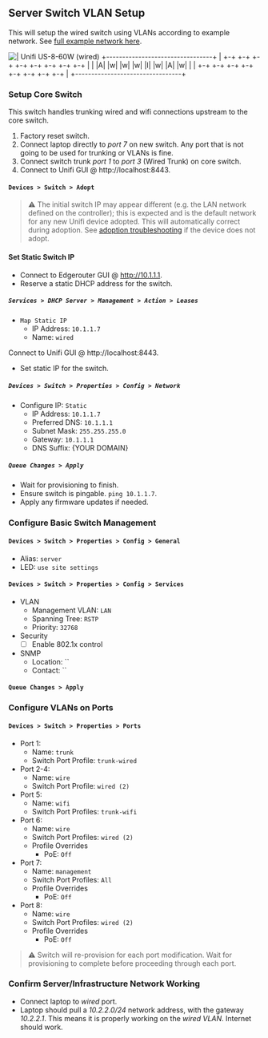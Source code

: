 Server Switch VLAN Setup
------------------------
This will setup the wired switch using VLANs according to example network. See
[full example network here][so].

![
   |    Unifi US-8-60W (wired)
+---------------------------------+
| +-+ +-+ +-+ +-+ +-+ +-+ +-+ +-+ |
| |A| |w| |w| |w| |I| |w| |A| |w| |
| +-+ +-+ +-+ +-+ +-+ +-+ +-+ +-+ |
+---------------------------------+
](wired-switch.png)

### Setup Core Switch
This switch handles trunking wired and wifi connections upstream to the core
switch.

1. Factory reset switch.
1. Connect laptop directly to _port 7_ on new switch. Any port that is not going
   to be used for trunking or VLANs is fine.
1. Connect switch trunk _port 1_ to _port 3_ (Wired Trunk) on core switch.
1. Connect to Unifi GUI @ http://localhost:8443.

#### `Devices > Switch > Adopt`
> :warning:
> The initial switch IP may appear different (e.g. the LAN network defined on
> the controller); this is expected and is the default network for any new
> Unifi device adopted. This will automatically correct during adoption. See
> [adoption troubleshooting][xc] if the device does not adopt.

#### Set Static Switch IP
* Connect to Edgerouter GUI @ http://10.1.1.1.
* Reserve a static DHCP address for the switch.

##### `Services > DHCP Server > Management > Action > Leases`
* `Map Static IP`
  * IP Address: `10.1.1.7`
  * Name: `wired`

Connect to Unifi GUI @ http://localhost:8443.
* Set static IP for the switch.

##### `Devices > Switch > Properties > Config > Network`
* Configure IP: `Static`
  * IP Address: `10.1.1.7`
  * Preferred DNS: `10.1.1.1`
  * Subnet Mask: `255.255.255.0`
  * Gateway: `10.1.1.1`
  * DNS Suffix: {YOUR DOMAIN}

##### `Queue Changes > Apply`
* Wait for provisioning to finish.
* Ensure switch is pingable. `ping 10.1.1.7`.
* Apply any firmware updates if needed.

### Configure Basic Switch Management

#### `Devices > Switch > Properties > Config > General`
* Alias: `server`
* LED: `use site settings`

#### `Devices > Switch > Properties > Config > Services`
* VLAN
  * Management VLAN: `LAN`
  * Spanning Tree: `RSTP`
  * Priority: `32768`
* Security
  - [ ] Enable 802.1x control
* SNMP
  * Location: ``
  * Contact: ``

#### `Queue Changes > Apply`

### Configure VLANs on Ports

#### `Devices > Switch > Properties > Ports`
* Port 1:
  * Name: `trunk`
  * Switch Port Profile: `trunk-wired`
* Port 2-4:
  * Name: `wire`
  * Switch Port Profile: `wired (2)`
* Port 5:
  * Name: `wifi`
  * Switch Port Profiles: `trunk-wifi`
* Port 6:
  * Name: `wire`
  * Switch Port Profiles: `wired (2)`
  * Profile Overrides
    * PoE: `Off`
* Port 7:
  * Name: `management`
  * Switch Port Profiles: `All`
  * Profile Overrides
    * PoE: `Off`
* Port 8:
  * Name: `wire`
  * Switch Port Profiles: `wired (2)`
  * Profile Overrides
    * PoE: `Off`

> :warning:
> Switch will re-provision for each port modification. Wait for provisioning
> to complete before proceeding through each port.

### Confirm Server/Infrastructure Network Working
* Connect laptop to _wired_ port.
* Laptop should pull a _10.2.2.0/24_ network address, with the gateway
  _10.2.2.1_. This means it is properly working on the _wired VLAN_. Internet
  should work.

[so]: README.md
[xc]: README.md#unifi-device-troubleshooting
